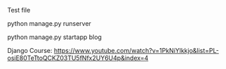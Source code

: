Test file

<!-- Run the server -->
python manage.py runserver

<!-- Other commands -->
python manage.py startapp blog

Django Course: https://www.youtube.com/watch?v=1PkNiYlkkjo&list=PL-osiE80TeTtoQCKZ03TU5fNfx2UY6U4p&index=4
